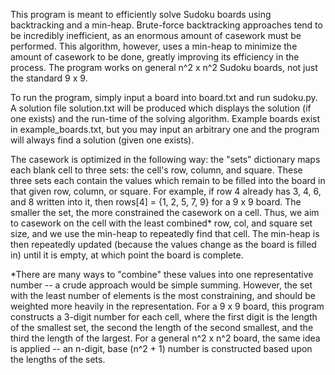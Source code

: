 This program is meant to efficiently solve Sudoku boards using backtracking and a min-heap. Brute-force backtracking approaches tend to be incredibly inefficient,
as an enormous amount of casework must be performed. This algorithm, however, uses a min-heap to minimize the amount of casework to be done, greatly improving its 
efficiency in the process. The program works on general n^2 x n^2 Sudoku boards, not just the standard 9 x 9.

To run the program, simply input a board into board.txt and run sudoku.py. A solution file solution.txt will be produced which displays the solution (if one exists)
and the run-time of the solving algorithm. Example boards exist in example_boards.txt, but you may input an arbitrary one and the program will always find a solution
(given one exists).

The casework is optimized in the following way: the "sets" dictionary maps each blank cell to three sets: the cell's row, column, and square. These three sets each
contain the values which remain to be filled into the board in that given row, column, or square. For example, if row 4 already has 3, 4, 6, and 8 written into it,
then rows[4] = {1, 2, 5, 7, 9} for a 9 x 9 board. The smaller the set, the more constrained the casework on a cell. Thus, we aim to casework on the cell with the
least combined* row, col, and square set size, and we use the min-heap to repeatedly find that cell. The min-heap is then repeatedly updated (because the values
change as the board is filled in) until it is empty, at which point the board is complete.

*There are many ways to "combine" these values into one representative number -- a crude approach would be simple summing. However, the set with the least number
of elements is the most constraining, and should be weighted more heavily in the representation. For a 9 x 9 board, this program constructs a 3-digit number for
each cell, where the first digit is the length of the smallest set, the second the length of the second smallest, and the third the length of the largest. For a
general n^2 x n^2 board, the same idea is applied -- an n-digit, base (n^2 + 1) number is constructed based upon the lengths of the sets.
